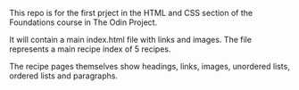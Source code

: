 This repo is for the first prject in the HTML and CSS section of the Foundations course in The Odin Project.

It will contain a main index.html file with links and images. The file represents a main recipe index of 5 recipes.

The recipe pages themselves show headings, links, images, unordered lists, ordered lists and paragraphs.